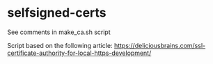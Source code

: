 # selfsigned-certs

See comments in make_ca.sh script

Script based on the following article:
https://deliciousbrains.com/ssl-certificate-authority-for-local-https-development/


